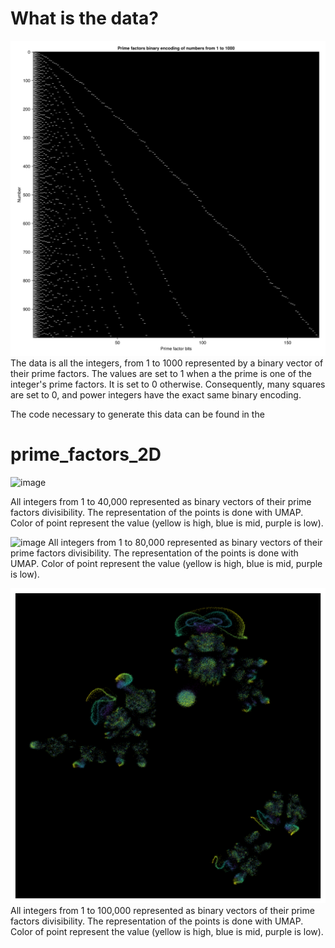 # What is the data?
![image](figures/prime_factors_1000.png)
The data is all the integers, from 1 to 1000 represented by a binary vector of their prime factors. The values are set to 1 when a the prime is one of the integer's prime factors.  It is set to 0 otherwise. Consequently, many squares are set to 0, and power integers have the exact same binary encoding.

The code necessary to generate this data can be found in the 

# prime_factors_2D

![image](https://github.com/user-attachments/assets/ea593d27-0324-41bd-b90d-5d0ef85afb31)

All integers from 1 to 40,000 represented as binary vectors of their prime factors divisibility. The representation of the points is done with UMAP. Color of point represent the value (yellow is high, blue is mid, purple is low).

![image](https://github.com/user-attachments/assets/924436c4-4044-46c7-92b7-b989a95bb83a)
All integers from 1 to 80,000 represented as binary vectors of their prime factors divisibility. The representation of the points is done with UMAP. Color of point represent the value (yellow is high, blue is mid, purple is low).

![image](figures/UMAP_prime_divisibility_100000.png)
All integers from 1 to 100,000 represented as binary vectors of their prime factors divisibility. The representation of the points is done with UMAP. Color of point represent the value (yellow is high, blue is mid, purple is low).
